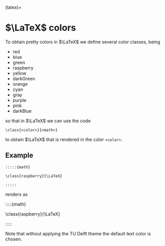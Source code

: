 (latex)=
# $\LaTeX$ colors

To obtain pretty colors in $\LaTeX$ we define several color classes, being

- red
- blue
- green
- raspberry
- yellow
- darkGreen
- orange
- cyan
- gray
- purple
- pink
- darkBlue

so that in $\LaTeX$ we can use the code

```
\class{<color>}{<math>}
```

to obtain $\LaTeX$ that is rendered in the color `<color>`.

## Example

```text
:::::{math}

\class{raspberry}{\LaTeX}

:::::
````

renders as

:::::{math}

\class{raspberry}{\LaTeX}

:::::

Note that without applying the TU Delft theme the default text color is chosen.